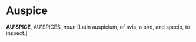 # Auspice

**AU'SPICE**, AU'SPICES, _noun_ \[Latin auspicium, of avis, a bird, and specio, to inspect.\]